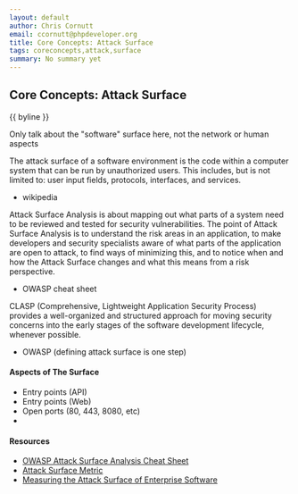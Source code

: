 ```yaml
---
layout: default
author: Chris Cornutt
email: ccornutt@phpdeveloper.org
title: Core Concepts: Attack Surface
tags: coreconcepts,attack,surface
summary: No summary yet
---
```


Core Concepts: Attack Surface
--------------

{{ byline }}

Only talk about the "software" surface here, not the network or human aspects

The attack surface of a software environment is the code within a computer system that can be run by unauthorized users. This includes, but is not limited to: user input fields, protocols, interfaces, and services.
- wikipedia

Attack Surface Analysis is about mapping out what parts of a system need to be reviewed and tested for security vulnerabilities. The point of Attack Surface Analysis is to understand the risk areas in an application, to make developers and security specialists aware of what parts of the application are open to attack, to find ways of minimizing this, and to notice when and how the Attack Surface changes and what this means from a risk perspective.
- OWASP cheat sheet

CLASP (Comprehensive, Lightweight Application Security Process) provides a well-organized and structured approach for moving security concerns into the early stages of the software development lifecycle, whenever possible.
- OWASP 
(defining attack surface is one step)

#### Aspects of The Surface

- Entry points (API)
- Entry points (Web)
- Open ports (80, 443, 8080, etc)
- 


#### Resources

- [OWASP Attack Surface Analysis Cheat Sheet](https://www.owasp.org/index.php/Attack_Surface_Analysis_Cheat_Sheet)
- [Attack Surface Metric](http://www.cs.cmu.edu/~pratyus/tse10.pdf)
- [Measuring the Attack Surface of Enterprise Software](http://www.cs.cmu.edu/~wing/publications/ManadhataKarabulutWing08.pdf)
